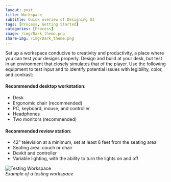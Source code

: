 ```yaml
---
layout: post
title: Workspace
subtitle: Quick overiew of Designing UI
tags: [Process, Getting Started]
categories: [Process]
image: /img/Dark_theme.png
share-img: /img/Dark_theme.png
---
```


Set up a workspace conducive to creativity and productivity, a place where you can test your designs properly. Design and build at your desk, but test in an environment that closely simulates that of the player. Use the following equipment to test input and to identify potential issues with legibility, color, and contrast:

#### Recommended desktop workstation:

- Desk
- Ergonomic chair (recommended)
- PC, keyboard, mouse, and controller
- Headphones
- Two monitors (recommended)

#### Recommended review station:

- 42” television at a minimum, set at least 6 feet from the seating area
- Seating area: couch or chair
- Devkit and controller
- Variable lighting, with the ability to turn the lights on and off

![Testing Workspace](/privatebebomalaka/img/Testing_Workspace.png)  
_Example of a testing workspace_
